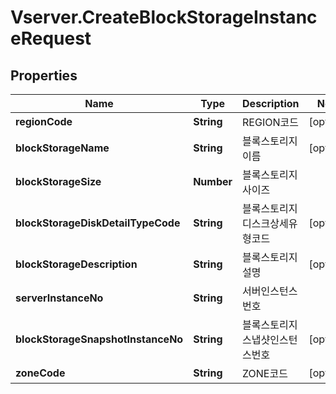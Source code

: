 # Vserver.CreateBlockStorageInstanceRequest

## Properties
Name | Type | Description | Notes
------------ | ------------- | ------------- | -------------
**regionCode** | **String** | REGION코드 | [optional] 
**blockStorageName** | **String** | 블록스토리지이름 | [optional] 
**blockStorageSize** | **Number** | 블록스토리지사이즈 | 
**blockStorageDiskDetailTypeCode** | **String** | 블록스토리지디스크상세유형코드 | [optional] 
**blockStorageDescription** | **String** | 블록스토리지설명 | [optional] 
**serverInstanceNo** | **String** | 서버인스턴스번호 | 
**blockStorageSnapshotInstanceNo** | **String** | 블록스토리지스냅샷인스턴스번호 | [optional] 
**zoneCode** | **String** | ZONE코드 | [optional] 


